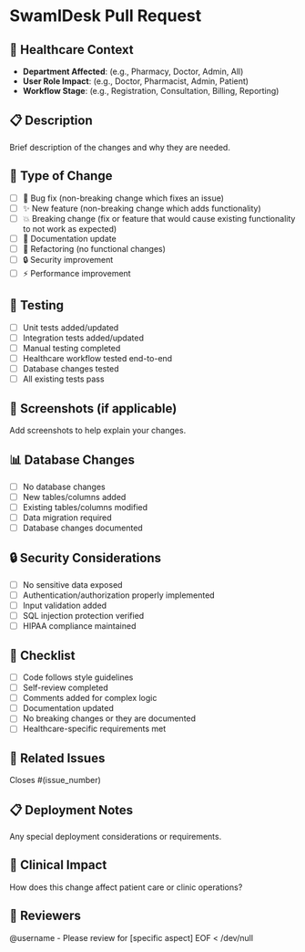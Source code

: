 # SwamIDesk Pull Request

## 🏥 Healthcare Context
- **Department Affected**: (e.g., Pharmacy, Doctor, Admin, All)
- **User Role Impact**: (e.g., Doctor, Pharmacist, Admin, Patient)
- **Workflow Stage**: (e.g., Registration, Consultation, Billing, Reporting)

## 📋 Description
Brief description of the changes and why they are needed.

## 🎯 Type of Change
- [ ] 🐛 Bug fix (non-breaking change which fixes an issue)
- [ ] ✨ New feature (non-breaking change which adds functionality)
- [ ] 💥 Breaking change (fix or feature that would cause existing functionality to not work as expected)
- [ ] 📝 Documentation update
- [ ] 🔧 Refactoring (no functional changes)
- [ ] 🔒 Security improvement
- [ ] ⚡ Performance improvement

## 🧪 Testing
- [ ] Unit tests added/updated
- [ ] Integration tests added/updated
- [ ] Manual testing completed
- [ ] Healthcare workflow tested end-to-end
- [ ] Database changes tested
- [ ] All existing tests pass

## 📸 Screenshots (if applicable)
Add screenshots to help explain your changes.

## 📊 Database Changes
- [ ] No database changes
- [ ] New tables/columns added
- [ ] Existing tables/columns modified
- [ ] Data migration required
- [ ] Database changes documented

## 🔒 Security Considerations
- [ ] No sensitive data exposed
- [ ] Authentication/authorization properly implemented
- [ ] Input validation added
- [ ] SQL injection protection verified
- [ ] HIPAA compliance maintained

## 📝 Checklist
- [ ] Code follows style guidelines
- [ ] Self-review completed
- [ ] Comments added for complex logic
- [ ] Documentation updated
- [ ] No breaking changes or they are documented
- [ ] Healthcare-specific requirements met

## 🔗 Related Issues
Closes #(issue_number)

## 📋 Deployment Notes
Any special deployment considerations or requirements.

## 🏥 Clinical Impact
How does this change affect patient care or clinic operations?

## 👀 Reviewers
@username - Please review for [specific aspect]
EOF < /dev/null